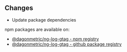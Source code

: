 ## Changes

* Update package dependencies

npm packages are available on:

* [@dagonmetric/ng-log-gtag - npm registry](https://www.npmjs.com/package/@dagonmetric/ng-log-gtag)
* [@dagonmetric/ng-log-gtag - github package registry](https://github.com/DagonMetric/ng-log-gtag/packages)
